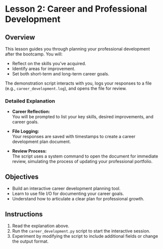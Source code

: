 # Lesson 2: Career and Professional Development

## Overview
This lesson guides you through planning your professional development after the bootcamp. You will:
- Reflect on the skills you’ve acquired.
- Identify areas for improvement.
- Set both short-term and long-term career goals.

The demonstration script interacts with you, logs your responses to a file (e.g., `career_development.log`), and opens the file for review.

### Detailed Explanation
- **Career Reflection:**  
  You will be prompted to list your key skills, desired improvements, and career goals.
  
- **File Logging:**  
  Your responses are saved with timestamps to create a career development plan document.
  
- **Review Process:**  
  The script uses a system command to open the document for immediate review, simulating the process of updating your professional portfolio.

## Objectives
- Build an interactive career development planning tool.
- Learn to use file I/O for documenting your career goals.
- Understand how to articulate a clear plan for professional growth.

## Instructions
1. Read the explanation above.
2. Run the `career_development.py` script to start the interactive session.
3. Experiment by modifying the script to include additional fields or change the output format.